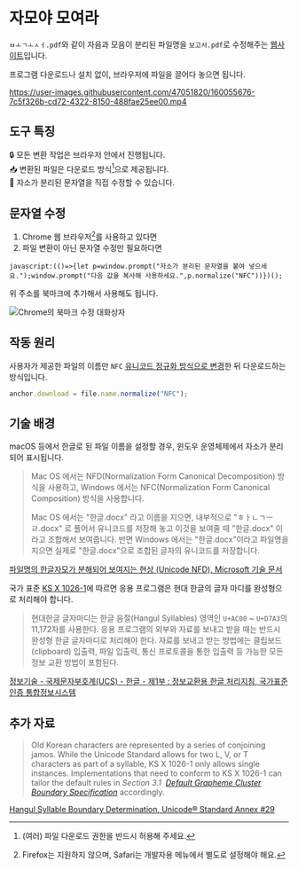 # 자모야 모여라

`ㅂㅗㄱㅗㅅㅓ.pdf`와 같이 자음과 모음이 분리된 파일명을 `보고서.pdf`로 수정해주는 [웹사이트](https://jamoya.one/)입니다.

프로그램 다운로드나 설치 없이, 브라우저에 파일을 끌어다 놓으면 됩니다.

https://user-images.githubusercontent.com/47051820/160055676-7c5f326b-cd72-4322-8150-488fae25ee00.mp4

## 도구 특징

🔒 모든 변환 작업은 브라우저 안에서 진행됩니다.\
📥 변환된 파일은 다운로드 방식[^1]으로 제공됩니다.\
🔡 자소가 분리된 문자열을 직접 수정할 수 있습니다.


## 문자열 수정

1. Chrome 웹 브라우저[^2]를 사용하고 있다면
2. 파일 변환이 아닌 문자열 수정만 필요하다면

```
javascript:(()=>{let p=window.prompt("자소가 분리된 문자열을 붙여 넣으세요.");window.prompt("다음 값을 복사해 사용하세요.",p.normalize("NFC"))})();
```

위 주소를 북마크에 추가해서 사용해도 됩니다.

![Chrome의 북마크 수정 대화상자](https://user-images.githubusercontent.com/47051820/208235263-30eda4c0-30e2-4a8e-bc49-fa973a5420c2.png)

## 작동 원리

사용자가 제공한 파일의 이름만 `NFC` [유니코드 정규화 방식으로 변경](https://developer.mozilla.org/ko/docs/Web/JavaScript/Reference/Global_Objects/String/normalize)한 뒤 다운로드하는 방식입니다.

```javascript
anchor.download = file.name.normalize("NFC");
```

## 기술 배경

macOS 등에서 한글로 된 파일 이름을 설정할 경우, 윈도우 운영체제에서 자소가 분리되어 표시됩니다.

> Mac OS 에서는 NFD(Normalization Form Canonical Decomposition) 방식을 사용하고, Windows 에서는 NFC(Normalization Form Canonical Composition) 방식을 사용합니다.
>
> Mac OS 에서는 "한글.docx" 라고 이름을 지으면, 내부적으로 "ㅎㅏㄴㄱㅡㄹ.docx" 로 풀어서 유니코드를 저장해 놓고 이것을 보여줄 때 "한글.docx" 이라고 조합해서 보여줍니다. 반면 Windows 에서는 "한글.docx"이라고 파일명을 지으면 실제로 "한글.docx"으로 조합된 글자의 유니코드를 저장합니다.

[파일명의 한글자모가 분해되어 보여지는 현상 (Unicode NFD), Microsoft 기술 문서](https://docs.microsoft.com/ko-kr/archive/blogs/spsofficesupportko/%ED%8C%8C%EC%9D%BC%EB%AA%85%EC%9D%98-%ED%95%9C%EA%B8%80%EC%9E%90%EB%AA%A8%EA%B0%80-%EB%B6%84%ED%95%B4%EB%90%98%EC%96%B4-%EB%B3%B4%EC%97%AC%EC%A7%80%EB%8A%94-%ED%98%84%EC%83%81-unicode-nfd)

국가 표준 [KS X 1026-1](https://standard.go.kr/KSCI/standardIntro/getStandardSearchView.do?ksNo=KSX1026-1)에 따르면 응용 프로그램은 현대 한글의 글자 마디를 완성형으로 처리해야 합니다.

> 현대한글 글자마디는 한글 음절(Hangul Syllables) 영역인 `U+AC00` ~ `U+D7A3`의 11,172자를 사용한다. 응용 프로그램의 외부와 자료를 보내고 받을 때는 반드시 완성형 한글 글자마디로 처리해야 한다. 자료를 보내고 받는 방법에는 클립보드(clipboard) 입출력, 파일 입출력, 통신 프로토콜을 통한 입출력 등 가능한 모든 정보 교환 방법이 포함된다.

[정보기술 - 국제문자부호계(UCS) - 한글 - 제1부 : 정보교환용 한글 처리지침, 국가표준인증 통합정보시스템](https://standard.go.kr/KSCI/standardIntro/getStandardSearchView.do?ksNo=KSX1026-1)

## 추가 자료

> Old Korean characters are represented by a series of conjoining jamos. While the Unicode Standard allows for two L, V, or T characters as part of a syllable, KS X 1026-1 only allows single instances. Implementations that need to conform to KS X 1026-1 can tailor the default rules in _Section 3.1  [Default Grapheme Cluster Boundary Specification](https://unicode.org/reports/tr29/#Default_Grapheme_Cluster_Table)_ accordingly.

[Hangul Syllable Boundary Determination, Unicode® Standard Annex #29](https://unicode.org/reports/tr29/#Hangul_Syllable_Boundary_Determination)

[^1]: (여러) 파일 다운로드 권한을 반드시 허용해 주세요.
[^2]: Firefox는 지원하지 않으며, Safari는 개발자용 메뉴에서 별도로 설정해야 해요.

